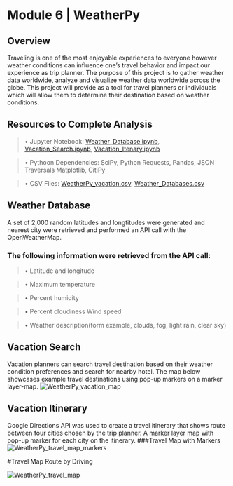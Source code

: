 # Module 6 | WeatherPy

## Overview
Traveling is one of the most enjoyable experiences to everyone however weather conditions can influence one’s travel behavior and impact our experience as trip planner. The purpose of this project is to gather weather data worldwide, analyze and visualize weather data  worldwide across the globe. This project will provide as a tool for travel planners or individuals which will allow them to determine their destination based on weather conditions.


## Resources to Complete Analysis

   >•	Jupyter Notebook: [Weather_Database.ipynb](https://github.com/rpamintuan671/World_Weather_Analysis/blob/main/Weather_Database/Weather_Database.ipynb), [Vacation_Search.ipynb](https://github.com/rpamintuan671/World_Weather_Analysis/blob/main/Vacation%20Search/Vacation_Search.ipynb),  [Vacation_Itenary.ipynb](https://github.com/rpamintuan671/World_Weather_Analysis/blob/main/Vacation_Itinerary/Vacation_Itinerary.ipynb)

   >•	Pythoon Dependencies: SciPy, Python Requests, Pandas, JSON Traversals Matplotlib, CitiPy

   >•	CSV Files: [WeatherPy_vacation.csv](https://github.com/rpamintuan671/World_Weather_Analysis/tree/main/Vacation%20Search), [Weather_Databases.csv](https://github.com/rpamintuan671/World_Weather_Analysis/blob/main/Weather_Database/WeatherPy_Database.csv)

## Weather Database
A set of 2,000 random latitudes and longtitudes were generated and nearest city were retrieved and performed an API call with the OpenWeatherMap.



### The following information were retrieved from the API call:
  >•	Latitude and longitude

  >•	Maximum temperature

  >•	Percent humidity

  >•	Percent cloudiness Wind speed

  >•	Weather description(form example, clouds, fog, light rain, clear sky)

## Vacation Search
Vacation planners can search travel destination based on their weather condition preferences and search for nearby hotel. The map below showcases example travel destinations using pop-up markers on a marker layer-map.
![WeatherPy_vacation_map](https://user-images.githubusercontent.com/106283411/182930704-4517d23e-0c20-4947-9082-c4ccb88c30ca.png)

 



## Vacation Itinerary
Google Directions API was used to create a travel itinerary that shows route between four cities chosen by the trip planner. A marker layer map with pop-up marker for each city on the itinerary.
###Travel Map with Markers
![WeatherPy_travel_map_markers](https://user-images.githubusercontent.com/106283411/182935916-90918ca8-9c1c-4731-9fb6-137d654dad09.png)




#Travel Map Route by Driving

![WeatherPy_travel_map](https://user-images.githubusercontent.com/106283411/182936279-38b7bcf1-a9f0-4f96-92b9-9363d006b16e.png)


 





